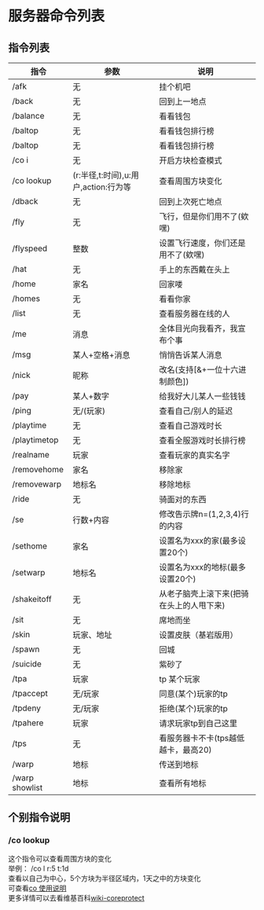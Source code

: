 # 服务器命令列表

## 指令列表

| 指令                      | 参数                                    | 说明           |
| ----------------------- | ------------------------------------- | ------------ |
| /afk                    | 无                                     | 挂个机吧   |
| /back                   | 无                                     | 回到上一地点   |
| /balance                | 无                                     | 看看钱包 |
| /baltop                 | 无                                     | 看看钱包排行榜 |
| /baltop                 | 无                                     | 看看钱包排行榜 |
| /co i                   | 无                                     | 开启方块检查模式 |
| /co lookup              | (r:半径,t:时间),u:用户,action:行为等      | 查看周围方块变化 |
| /dback                  | 无                                     | 回到上次死亡地点 |
| /fly                    | 无                                     | 飞行，但是你们用不了(欸嘿) |
| /flyspeed               | 整数                             | 设置飞行速度，你们还是用不了(欸嘿) |
| /hat                    | 无                                       | 手上的东西戴在头上 |
| /home                   | 家名                                     | 回家喽 |
| /homes                  | 无                                      | 看看你家 |
| /list                   | 无                                     | 查看服务器在线的人 |
| /me                     | 消息                            | 全体目光向我看齐，我宣布个事 |
| /msg                    | 某人+空格+消息                       | 悄悄告诉某人消息 |
| /nick                   | 昵称                            | 改名(支持[&+一位十六进制颜色]) |
| /pay                    | 某人+数字                          | 给我好大儿某人一些钱钱 |
| /ping                   | 无/(玩家)                              | 查看自己/别人的延迟 |
| /playtime               | 无                                  | 查看自己游戏时长 |
| /playtimetop            | 无                                  | 查看全服游戏时长排行榜 |
| /realname               | 玩家                              | 查看玩家的真实名字 |
| /removehome             | 家名                            | 移除家 |
| /removewarp             | 地标名                            | 移除地标 |
| /ride                   | 无                                 | 骑面对的东西 |
| /se                     | 行数+内容                           | 修改告示牌n=(1,2,3,4)行的内容 |
| /sethome                | 家名                               | 设置名为xxx的家(最多设置20个)  | 
| /setwarp                | 地标名                               | 设置名为xxx的地标(最多设置20个)  |
| /shakeitoff             | 无                              | 从老子脑壳上滚下来(把骑在头上的人甩下来) |
| /sit                    | 无                              | 席地而坐 |
| /skin                   | 玩家、地址                          | 设置皮肤（基岩版用） |
| /spawn                  | 无                              | 回城 |
| /suicide                | 无                              | 紫砂了 |
| /tpa                    | 玩家                             | tp 某个玩家 |
| /tpaccept               | 无/玩家                             | 同意(某个)玩家的tp |
| /tpdeny                 | 无/玩家                             | 拒绝(某个)玩家的tp |
| /tpahere                | 玩家                               | 请求玩家tp到自己这里 |
| /tps                    | 无                                 | 看服务器卡不卡(tps越低越卡，最高20) |
| /warp                   | 地标                               | 传送到地标 |
| /warp showlist          | 地标                               | 查看所有地标 |

## 个别指令说明
### /co lookup
这个指令可以查看周围方块的变化  
举例： /co l r:5 t:1d  
查看以自己为中心，5个方块为半径区域内，1天之中的方块变化  
可查看[co 使用说明](../Other/pluginsDocs/co-cha-jian-zhi-ling-shuo-ming)  
更多详情可以去看维基百科[wiki-coreprotect](https://mineplugin.org/CoreProtect)